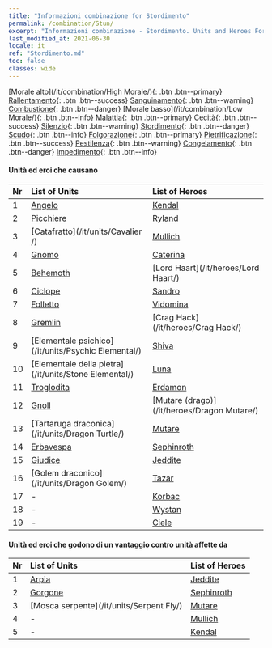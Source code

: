 ```yaml
---
title: "Informazioni combinazione for Stordimento"
permalink: /combination/Stun/
excerpt: "Informazioni combinazione - Stordimento. Units and Heroes Formation."
last_modified_at: 2021-06-30
locale: it
ref: "Stordimento.md"
toc: false
classes: wide
---
```


  [Morale alto](/it/combination/High Morale/){: .btn .btn--primary} [Rallentamento](/it/combination/Slow/){: .btn .btn--success} [Sanguinamento](/it/combination/Bleeding/){: .btn .btn--warning} [Combustione](/it/combination/Burning/){: .btn .btn--danger} [Morale basso](/it/combination/Low Morale/){: .btn .btn--info} [Malattia](/it/combination/Disease/){: .btn .btn--primary} [Cecità](/it/combination/Blind/){: .btn .btn--success} [Silenzio](/it/combination/Silence/){: .btn .btn--warning} [Stordimento](/it/combination/Stun/){: .btn .btn--danger} [Scudo](/it/combination/Shield/){: .btn .btn--info} [Folgorazione](/it/combination/Static/){: .btn .btn--primary} [Pietrificazione](/it/combination/Petrify/){: .btn .btn--success} [Pestilenza](/it/combination/Plague/){: .btn .btn--warning} [Congelamento](/it/combination/Freeze/){: .btn .btn--danger} [Impedimento](/it/combination/Deterrence/){: .btn .btn--info} 


#### Unità ed eroi che causano <Stordimento>

  | Nr |  List of Units  | List of Heroes | 
  |:---|:----------------|:---------------| 
  | 1 | [Angelo](/it/units/Angel/) | [Kendal](/it/heroes/Kendal/) |
  | 2 | [Picchiere](/it/units/Pikeman/) | [Ryland](/it/heroes/Ryland/) |
  | 3 | [Catafratto](/it/units/Cavalier /) | [Mullich](/it/heroes/Mullich/) |
  | 4 | [Gnomo](/it/units/Dwarf/) | [Caterina](/it/heroes/Catherine/) |
  | 5 | [Behemoth](/it/units/Behemoth/) | [Lord Haart](/it/heroes/Lord Haart/) |
  | 6 | [Ciclope](/it/units/Cyclops/) | [Sandro](/it/heroes/Sandro/) |
  | 7 | [Folletto](/it/units/Imp/) | [Vidomina](/it/heroes/Vidomina/) |
  | 8 | [Gremlin](/it/units/Gremlin/) | [Crag Hack](/it/heroes/Crag Hack/) |
  | 9 | [Elementale psichico](/it/units/Psychic Elemental/) | [Shiva](/it/heroes/Shiva/) |
  | 10 | [Elementale della pietra](/it/units/Stone Elemental/) | [Luna](/it/heroes/Luna/) |
  | 11 | [Troglodita](/it/units/Troglodyte/) | [Erdamon](/it/heroes/Erdamon/) |
  | 12 | [Gnoll](/it/units/Gnoll/) | [Mutare (drago)](/it/heroes/Dragon Mutare/) |
  | 13 | [Tartaruga draconica](/it/units/Dragon Turtle/) | [Mutare](/it/heroes/Mutare/) |
  | 14 | [Erbavespa](/it/units/Waspwort/) | [Sephinroth](/it/heroes/Sephinroth/) |
  | 15 | [Giudice](/it/units/Judicator/) | [Jeddite](/it/heroes/Jeddite/) |
  | 16 | [Golem draconico](/it/units/Dragon Golem/) | [Tazar](/it/heroes/Tazar/) |
  | 17 | - | [Korbac](/it/heroes/Korbac/) |
  | 18 | - | [Wystan](/it/heroes/Wystan/) |
  | 19 | - | [Ciele](/it/heroes/Ciele/) |


#### Unità ed eroi che godono di un vantaggio contro unità affette da <Stordimento>

  | Nr |  List of Units  | List of Heroes | 
  |:---|:----------------|:---------------| 
  | 1 | [Arpia](/it/units/Harpy/) | [Jeddite](/it/heroes/Jeddite/) |
  | 2 | [Gorgone](/it/units/Gorgon/) | [Sephinroth](/it/heroes/Sephinroth/) |
  | 3 | [Mosca serpente](/it/units/Serpent Fly/) | [Mutare](/it/heroes/Mutare/) |
  | 4 | - | [Mullich](/it/heroes/Mullich/) |
  | 5 | - | [Kendal](/it/heroes/Kendal/) |
